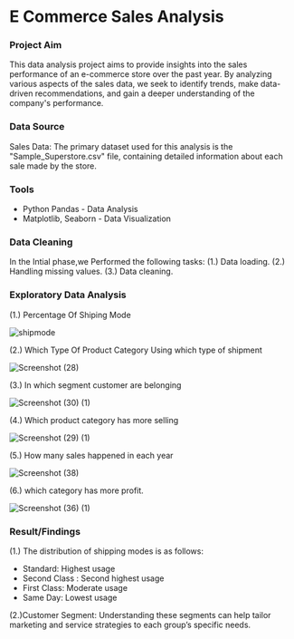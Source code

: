 # E Commerce Sales Analysis
### Project Aim
This data analysis project aims to provide insights into the sales performance of an e-commerce store over the past year. By analyzing various aspects of the sales data, we seek to identify trends, make data-driven recommendations, and gain a deeper understanding of the company's performance.
### Data Source
Sales Data: The primary dataset used for this analysis is the "Sample_Superstore.csv" file, containing detailed information about each sale made by the store.
### Tools
- Python Pandas - Data Analysis
- Matplotlib, Seaborn - Data Visualization
### Data Cleaning
In the Intial phase,we Performed the following tasks:
(1.) Data loading.
(2.) Handling missing values.
(3.) Data cleaning.
### Exploratory Data Analysis
(1.) Percentage Of Shiping Mode

 ![shipmode](https://github.com/archanayadav0/E-commerce-sales-data-analysis/assets/146746432/8ff6cc3c-6dad-43b0-94d1-2f998b0a5424)

 (2.) Which Type Of Product Category Using which type of shipment 
 
 ![Screenshot (28)](https://github.com/archanayadav0/E-commerce-sales-data-analysis/assets/146746432/021fc1e3-7e25-4825-84fa-00363551cbe5)

 (3.) In which segment customer are belonging

![Screenshot (30) (1)](https://github.com/archanayadav0/E-commerce-sales-data-analysis/assets/146746432/a25f3354-7715-495f-96ec-96a3e6749cc2)

 (4.) Which product category has more selling 

 ![Screenshot (29) (1)](https://github.com/archanayadav0/E-commerce-sales-data-analysis/assets/146746432/93d19a4d-8c67-4bb0-9b0d-7dcd7902e569)
 
 (5.) How many sales happened in each year

![Screenshot (38)](https://github.com/archanayadav0/E-commerce-sales-data-analysis/assets/146746432/a9f31ce1-ece9-4c6f-9ea6-f5fa5335a115)

 (6.) which category has more profit.
 
![Screenshot (36) (1)](https://github.com/archanayadav0/E-commerce-sales-data-analysis/assets/146746432/f989be52-5ef5-4068-8345-4705f78a5049)

### Result/Findings
  (1.) The distribution of shipping modes is as follows:
 - Standard: Highest usage
 - Second Class : Second highest usage
 - First Class: Moderate usage
 - Same Day: Lowest usage
   
 (2.)Customer Segment:
  Understanding these segments can help tailor marketing and service strategies to each group’s specific needs.
  
 








